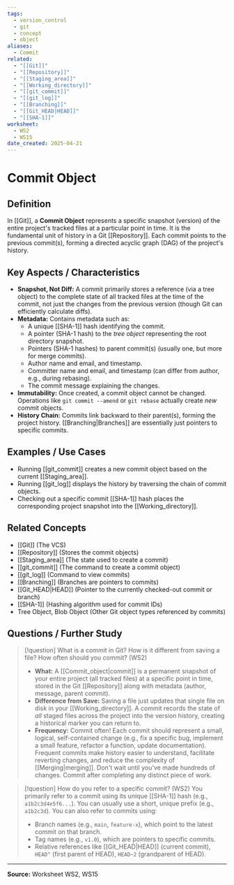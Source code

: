 ```yaml
---
tags: 
  - version_control
  - git
  - concept
  - object
aliases: 
  - Commit
related:
  - "[[Git]]"
  - "[[Repository]]"
  - "[[Staging_area]]"
  - "[[Working_directory]]"
  - "[[git_commit]]"
  - "[[git_log]]"
  - "[[Branching]]"
  - "[[Git_HEAD|HEAD]]"
  - "[[SHA-1]]"
worksheet: 
  - WS2
  - WS15
date_created: 2025-04-21
---
```

# Commit Object

## Definition

In [[Git]], a **Commit Object** represents a specific snapshot (version) of the entire project's tracked files at a particular point in time. It is the fundamental unit of history in a Git [[Repository]]. Each commit points to the previous commit(s), forming a directed acyclic graph (DAG) of the project's history.

## Key Aspects / Characteristics

- **Snapshot, Not Diff:** A commit primarily stores a reference (via a tree object) to the complete state of all tracked files at the time of the commit, not just the changes from the previous version (though Git can efficiently calculate diffs).
- **Metadata:** Contains metadata such as:
    - A unique [[SHA-1]] hash identifying the commit.
    - A pointer (SHA-1 hash) to the *tree object* representing the root directory snapshot.
    - Pointers (SHA-1 hashes) to parent commit(s) (usually one, but more for merge commits).
    - Author name and email, and timestamp.
    - Committer name and email, and timestamp (can differ from author, e.g., during rebasing).
    - The commit message explaining the changes.
- **Immutability:** Once created, a commit object cannot be changed. Operations like `git commit --amend` or `git rebase` actually create *new* commit objects.
- **History Chain:** Commits link backward to their parent(s), forming the project history. [[Branching|Branches]] are essentially just pointers to specific commits.

## Examples / Use Cases

- Running [[git_commit]] creates a new commit object based on the current [[Staging_area]].
- Running [[git_log]] displays the history by traversing the chain of commit objects.
- Checking out a specific commit [[SHA-1]] hash places the corresponding project snapshot into the [[Working_directory]].

## Related Concepts
- [[Git]] (The VCS)
- [[Repository]] (Stores the commit objects)
- [[Staging_area]] (The state used to create a commit)
- [[git_commit]] (The command to create a commit object)
- [[git_log]] (Command to view commits)
- [[Branching]] (Branches are pointers to commits)
- [[Git_HEAD|HEAD]] (Pointer to the currently checked-out commit or branch)
- [[SHA-1]] (Hashing algorithm used for commit IDs)
- Tree Object, Blob Object (Other Git object types referenced by commits)

## Questions / Further Study
>[!question] What is a commit in Git? How is it different from saving a file? How often should you commit? (WS2)
> - **What:** A [[Commit_object|commit]] is a permanent snapshot of your entire project (all tracked files) at a specific point in time, stored in the Git [[Repository]] along with metadata (author, message, parent commit).
> - **Difference from Save:** Saving a file just updates that single file on disk in your [[Working_directory]]. A commit records the state of *all* staged files across the project into the version history, creating a historical marker you can return to.
> - **Frequency:** Commit often! Each commit should represent a small, logical, self-contained change (e.g., fix a specific bug, implement a small feature, refactor a function, update documentation). Frequent commits make history easier to understand, facilitate reverting changes, and reduce the complexity of [[Merging|merging]]. Don't wait until you've made hundreds of changes. Commit after completing any distinct piece of work.

>[!question] How do you refer to a specific commit? (WS2)
> You primarily refer to a commit using its unique [[SHA-1]] hash (e.g., `a1b2c3d4e5f6...`). You can usually use a short, unique prefix (e.g., `a1b2c3d`). You can also refer to commits using:
> - Branch names (e.g., `main`, `feature-x`), which point to the latest commit on that branch.
> - Tag names (e.g., `v1.0`), which are pointers to specific commits.
> - Relative references like [[Git_HEAD|HEAD]] (current commit), `HEAD^` (first parent of HEAD), `HEAD~2` (grandparent of HEAD).

---
**Source:** Worksheet WS2, WS15